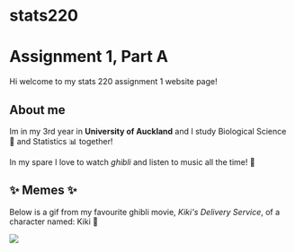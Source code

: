 # stats220

# Assignment 1, Part A 

Hi welcome to my stats 220 assignment 1 website page! 

## About me 

Im in my 3rd year in **University of Auckland** and I study Biological Science 🌱  and Statistics 📊 together! 

In my spare I love to watch *ghibli* and listen to music all the time! 💖 

## ✨ Memes ✨

Below is a gif from my favourite ghibli movie, *Kiki's Delivery Service*, of a character named: Kiki 💜

![](https://c.tenor.com/xu7knlWzzDAAAAAd/kikis-delivery-service-ghibli.gif) 

